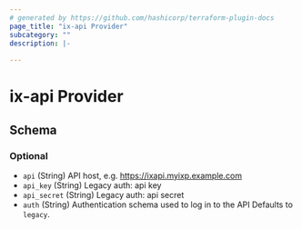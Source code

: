 ```yaml
---
# generated by https://github.com/hashicorp/terraform-plugin-docs
page_title: "ix-api Provider"
subcategory: ""
description: |-
  
---
```


# ix-api Provider





<!-- schema generated by tfplugindocs -->
## Schema

### Optional

- `api` (String) API host, e.g. https://ixapi.myixp.example.com
- `api_key` (String) Legacy auth: api key
- `api_secret` (String) Legacy auth: api secret
- `auth` (String) Authentication schema used to log in to the API Defaults to `legacy`.
